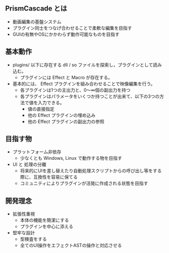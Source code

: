 ## PrismCascade とは
- 動画編集の基盤システム
- プラグイン同士をつなげ合わせることで柔軟な編集を目指す
- GUIの有無やOSにかかわらず動作可能なものを目指す

## 基本動作
- plugins/ 以下に存在する dll / so ファイルを探索し，プラグインとして読み込む。
	- プラグインには Effect と Macro が存在する。
- 基本的には、 Effect プラグインを組み合わせることで映像編集を行う。
	- 各プラグインは1つの主出力と、0～∞個の副出力を持つ
	- 各プラグインはパラメータをいくつか持つことが出来て、以下の3つの方法で値を入力できる。
		- 値の直接指定
		- 他の Effect プラグインの埋め込み
		- 他の Effect プラグインの副出力の参照

## 目指す物
- プラットフォーム非依存
	- 少なくとも Windows, Linux で動作する物を目指す
- UI と 処理の分離
	- 将来的にUIを差し替えたり自動処理スクリプトからの呼び出し等をする際に、互換性を容易に保てる
	- コミュニティによりプラグインが活発に作成される状態を目指す

## 開発理念
- 拡張性重視
	- 本体の機能を簡潔にする
	- プラグインを中心に添える
- 堅牢な設計
	- 型検査をする
	- 全てのUI操作をエフェクトASTの操作と対応させる


